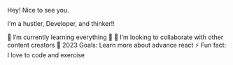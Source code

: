 Hey! Nice to see you.

I'm a hustler, Developer, and thinker!!

🌱 I’m currently learning everything 🤣
👯 I’m looking to collaborate with other content creators
🥅 2023 Goals: Learn more about advance react
⚡ Fun fact: I love to code and exercise
